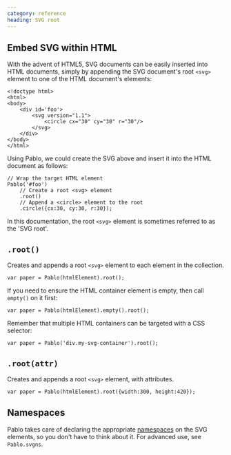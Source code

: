 ```yaml
--- 
category: reference
heading: SVG root
---
```


Embed SVG within HTML
---------------------

With the advent of HTML5, SVG documents can be easily inserted into HTML documents, simply by appending the SVG document's root `<svg>` element to one of the HTML document's elements:

	<!doctype html>
	<html>
	<body>
		<div id='foo'>
			<svg version="1.1">
				<circle cx="30" cy="30" r="30"/>
			</svg>
		</div>
	</body>
	</html>

Using Pablo, we could create the SVG above and insert it into the HTML document as follows:

	// Wrap the target HTML element
	Pablo('#foo')
		// Create a root <svg> element
		.root()
		// Append a <circle> element to the root
		.circle({cx:30, cy:30, r:30});

In this documentation, the root `<svg>` element is sometimes referred to as the 'SVG root'.


`.root()`
---------

Creates and appends a root `<svg>` element to each element in the collection.

    var paper = Pablo(htmlElement).root();

If you need to ensure the HTML container element is empty, then call `empty()` on it first:

	var paper = Pablo(htmlElement).empty().root();

Remember that multiple HTML containers can be targeted with a CSS selector:

    var paper = Pablo('div.my-svg-container').root();


`.root(attr)`
-------------

Creates and appends a root `<svg>` element, with attributes.
	
	var paper = Pablo(htmlElement).root({width:300, height:420});


Namespaces
----------

Pablo takes care of declaring the appropriate [namespaces][namespaces] on the SVG elements, so you don't have to think about it. For advanced use, see `Pablo.svgns`.

[namespaces]: https://developer.mozilla.org/en-US/docs/SVG/Namespaces_Crash_Course